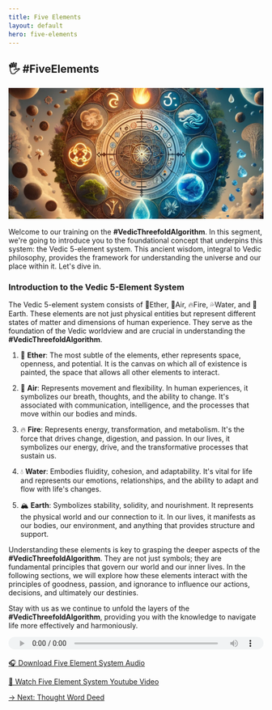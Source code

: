 ```yaml
---
title: Five Elements
layout: default
hero: five-elements
---
```


## 🖐️ #FiveElements

![Five Element System](/assets/img/ins-five-elements.png)

Welcome to our training on the **#VedicThreefoldAlgorithm**. In this segment, we're going to introduce you to the foundational concept that underpins this system: the Vedic 5-element system. This ancient wisdom, integral to Vedic philosophy, provides the framework for understanding the universe and our place within it. Let's dive in.

### Introduction to the Vedic 5-Element System

The Vedic 5-element system consists of 🔔Ether, 💨Air, 🔥Fire, 💦Water, and 🌳Earth. These elements are not just physical entities but represent different states of matter and dimensions of human experience. They serve as the foundation of the Vedic worldview and are crucial in understanding the **#VedicThreefoldAlgorithm**.

1. 🔔 **Ether**: The most subtle of the elements, ether represents space, openness, and potential. It is the canvas on which all of existence is painted, the space that allows all other elements to interact.

2. 💨 **Air**: Represents movement and flexibility. In human experiences, it symbolizes our breath, thoughts, and the ability to change. It's associated with communication, intelligence, and the processes that move within our bodies and minds.

3. 🔥 **Fire**: Represents energy, transformation, and metabolism. It's the force that drives change, digestion, and passion. In our lives, it symbolizes our energy, drive, and the transformative processes that sustain us.

4. 💧 **Water**: Embodies fluidity, cohesion, and adaptability. It's vital for life and represents our emotions, relationships, and the ability to adapt and flow with life's changes.

5. 🏔️ **Earth**: Symbolizes stability, solidity, and nourishment. It represents the physical world and our connection to it. In our lives, it manifests as our bodies, our environment, and anything that provides structure and support.

Understanding these elements is key to grasping the deeper aspects of the **#VedicThreefoldAlgorithm**. They are not just symbols; they are fundamental principles that govern our world and our inner lives. In the following sections, we will explore how these elements interact with the principles of goodness, passion, and ignorance to influence our actions, decisions, and ultimately our destinies.

Stay with us as we continue to unfold the layers of the **#VedicThreefoldAlgorithm**, providing you with the knowledge to navigate life more effectively and harmoniously.

<audio src="https://indra.team/audio/indra/five-element-system.mp3" controls style="width:100%;height:25px"></audio>

[🎧 Download Five Element System Audio](https://indra.team/audio/indra/five-element-system.mp3)

[🍿 Watch Five Element System Youtube Video](https://youtu.be/wq6WVKkQcZA)

[→ Next: Thought Word Deed](thought-word-deed)
